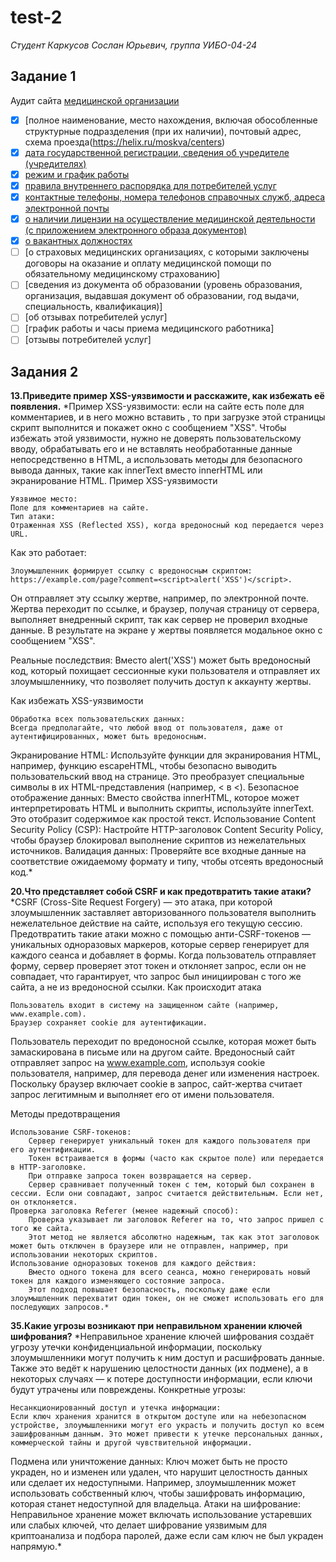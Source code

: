 # test-2
*Студент Каркусов Сослан Юрьевич, группа УИБО-04-24*

## Задание 1
Аудит сайта [медицинской организации](https://helix.ru/moskva)
- [X] [полное наименование, место нахождения, включая обособленные структурные подразделения (при их наличии), почтовый адрес, схема проезда(https://helix.ru/moskva/centers)
- [X] [дата государственной регистрации, сведения об учредителе (учредителях)](https://helix.ru/site/page/46)
- [X] [режим и график работы](https://helix.ru/moskva/centers)
- [X] [правила внутреннего распорядка для потребителей услуг](https://helix.ru/site/page/57)
- [X] [контактные телефоны, номера телефонов справочных служб, адреса электронной почты](https://helix.ru/site/page/107)
- [X] [о наличии лицензии на осуществление медицинской деятельности (с приложением электронного образа документов)](https://helix.ru/site/page/46)
- [X] [о вакантных должностях](https://helix.ru/job)
- [ ] [о страховых медицинских организациях, с которыми заключены договоры на оказание и оплату медицинской помощи по обязательному медицинскому страхованию]
- [ ] [сведения из документа об образовании (уровень образования, организация, выдавшая документ об образовании, год выдачи, специальность, квалификация)]
- [ ] [об отзывах потребителей услуг]
- [ ] [график работы и часы приема медицинского работника]
- [ ] [отзывы потребителей услуг]

## Задания 2
   **13.Приведите пример XSS-уязвимости и расскажите, как избежать её
появления.**
*Пример XSS-уязвимости: если на сайте есть поле для комментариев, и в него можно вставить <script>alert('XSS')</script>, то при загрузке этой страницы скрипт выполнится и покажет окно с сообщением "XSS". Чтобы избежать этой уязвимости, нужно не доверять пользовательскому вводу, обрабатывать его и не вставлять необработанные данные непосредственно в HTML, а использовать методы для безопасного вывода данных, такие как innerText вместо innerHTML или экранирование HTML. 
Пример XSS-уязвимости

    Уязвимое место:
    Поле для комментариев на сайте.
    Тип атаки:
    Отраженная XSS (Reflected XSS), когда вредоносный код передается через URL. 

Как это работает:

    Злоумышленник формирует ссылку с вредоносным скриптом: https://example.com/page?comment=<script>alert('XSS')</script>. 

Он отправляет эту ссылку жертве, например, по электронной почте. 
Жертва переходит по ссылке, и браузер, получая страницу от сервера, выполняет внедренный скрипт, так как сервер не проверил входные данные. 
В результате на экране у жертвы появляется модальное окно с сообщением "XSS". 

Реальные последствия:
Вместо alert('XSS') может быть вредоносный код, который похищает сессионные куки пользователя и отправляет их злоумышленнику, что позволяет получить доступ к аккаунту жертвы. 

Как избежать XSS-уязвимости

    Обработка всех пользовательских данных:
    Всегда предполагайте, что любой ввод от пользователя, даже от аутентифицированных, может быть вредоносным. 

Экранирование HTML:
Используйте функции для экранирования HTML, например, функцию escapeHTML, чтобы безопасно выводить пользовательский ввод на странице. Это преобразует специальные символы в их HTML-представления (например, < в &lt;). 
Безопасное отображение данных:
Вместо свойства innerHTML, которое может интерпретировать HTML и выполнить скрипты, используйте innerText. Это отобразит содержимое как простой текст. 
Использование Content Security Policy (CSP):
Настройте HTTP-заголовок Content Security Policy, чтобы браузер блокировал выполнение скриптов из нежелательных источников. 
Валидация данных:
Проверяйте все входные данные на соответствие ожидаемому формату и типу, чтобы отсеять вредоносный код.*


   **20.Что представляет собой CSRF и как предотвратить такие атаки?**
*CSRF (Cross-Site Request Forgery) — это атака, при которой злоумышленник заставляет авторизованного пользователя выполнить нежелательное действие на сайте, используя его текущую сессию. Предотвратить такие атаки можно с помощью анти-CSRF-токенов — уникальных одноразовых маркеров, которые сервер генерирует для каждого сеанса и добавляет в формы. Когда пользователь отправляет форму, сервер проверяет этот токен и отклоняет запрос, если он не совпадает, что гарантирует, что запрос был инициирован с того же сайта, а не из вредоносной ссылки. 
Как происходит атака

    Пользователь входит в систему на защищенном сайте (например, www.example.com).
    Браузер сохраняет cookie для аутентификации. 

Пользователь переходит по вредоносной ссылке, которая может быть замаскирована в письме или на другом сайте. 
Вредоносный сайт отправляет запрос на www.example.com, используя cookie пользователя, например, для перевода денег или изменения настроек. 
Поскольку браузер включает cookie в запрос, сайт-жертва считает запрос легитимным и выполняет его от имени пользователя. 

Методы предотвращения

    Использование CSRF-токенов:
        Сервер генерирует уникальный токен для каждого пользователя при его аутентификации.
        Токен встраивается в формы (часто как скрытое поле) или передается в HTTP-заголовке.
        При отправке запроса токен возвращается на сервер.
        Сервер сравнивает полученный токен с тем, который был сохранен в сессии. Если они совпадают, запрос считается действительным. Если нет, он отклоняется. 
    Проверка заголовка Referer (менее надежный способ):
        Проверка указывает ли заголовок Referer на то, что запрос пришел с того же сайта.
        Этот метод не является абсолютно надежным, так как этот заголовок может быть отключен в браузере или не отправлен, например, при использовании некоторых скриптов. 
    Использование одноразовых токенов для каждого действия:
        Вместо одного токена для всего сеанса, можно генерировать новый токен для каждого изменяющего состояние запроса.
        Этот подход повышает безопасность, поскольку даже если злоумышленник перехватит один токен, он не сможет использовать его для последующих запросов.*

   **35.Какие угрозы возникают при неправильном хранении ключей
шифрования?**
*Неправильное хранение ключей шифрования создаёт угрозу утечки конфиденциальной информации, поскольку злоумышленники могут получить к ним доступ и расшифровать данные. Также это ведёт к нарушению целостности данных (их подмене), а в некоторых случаях — к потере доступности информации, если ключи будут утрачены или повреждены. 
Конкретные угрозы:

    Несанкционированный доступ и утечка информации:
    Если ключ хранения хранится в открытом доступе или на небезопасном устройстве, злоумышленники могут его украсть и получить доступ ко всем зашифрованным данным. Это может привести к утечке персональных данных, коммерческой тайны и другой чувствительной информации. 

Подмена или уничтожение данных:
Ключ может быть не просто украден, но и изменен или удален, что нарушит целостность данных или сделает их недоступными. Например, злоумышленник может использовать собственный ключ, чтобы зашифровать информацию, которая станет недоступной для владельца. 
Атаки на шифрование:
Неправильное хранение может включать использование устаревших или слабых ключей, что делает шифрование уязвимым для криптоанализа и подбора паролей, даже если сам ключ не был украден напрямую.*





